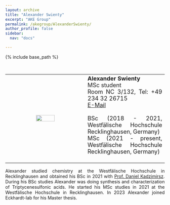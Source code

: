 ```yaml
---
layout: archive
title: "Alexander Swienty"
excerpt: "AKE Group"
permalink: /akegroup/AlexanderSwienty/
author_profile: false
sidebar:
  nav: "docs"

---
```


{% include base_path %}

<font size="2"><br/></font>
<table> <style>table, th, td {border: transparent;}</style> <tr>
<td style="width:50%;" align="center" valign="middle"><img src="https://AKEckhardt.github.io/images/AlexanderSwienty.jpg" width="50%" height="auto%" align="middle"></td>
<td style="width:50%;" align="justify" valign="middle">
<font size="4">
<b>Alexander Swienty</b><br/>
MSc student<br/>
Room NC 3/132, Tel: +49 234 32 26715<br/>
<a href="mailto:Alexander.Swienty@ruhr-uni-bochum.de">E-Mail</a><br/>
<br/>
BSc (2018 - 2021, Westfälische Hochschule Recklinghausen, Germany)<br/>
MSc (2021 - present, Westfälische Hochschule Recklinghausen, Germany)<br/>
<br/>
</font>
</td>
</tr></table>

<p style='text-align: justify;'>
Alexander studied chemistry at the Westfälische Hochschule in Recklinghausen and obtained his BSc in 2021 with <a href="https://www.w-hs.de/service/informationen-zur-person/person/kadzimirsz/">Prof. Daniel Kadzimirsz</a>. During his BSc studies Alexander was doing synthesis and characterization of Triptycenesulfonic acids. He started his MSc studies in 2021 at the Westfälische Hochschule in Recklinghausen. In 2023 Alexander joined Eckhardt-lab for his Master thesis.</p>













